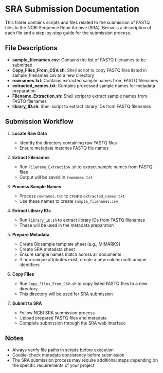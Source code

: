 # SRA Submission Documentation

This folder contains scripts and files related to the submission of FASTQ files to the NCBI Sequence Read Archive (SRA). Below is a description of each file and a step-by-step guide for the submission process.

## File Descriptions

- **sample_filenames.csv**: Contains the list of FASTQ filenames to be submitted
- **Copy_Files_From_CSV.sh**: Shell script to copy FASTQ files listed in sample_filenames.csv to a new directory
- **rownames.txt**: Contains extracted sample names from FASTQ filenames
- **extracted_names.txt**: Contains processed sample names for metadata preparation
- **Filename_Extraction.sh**: Shell script to extract sample names from FASTQ filenames
- **library_ID.sh**: Shell script to extract library IDs from FASTQ filenames

## Submission Workflow

1. **Locate Raw Data**
   - Identify the directory containing raw FASTQ files
   - Ensure metadata matches FASTQ file names

2. **Extract Filenames**
   - Run `Filename_Extraction.sh` to extract sample names from FASTQ files
   - Output will be saved in `rownames.txt`

3. **Process Sample Names**
   - Process `rownames.txt` to create `extracted_names.txt`
   - Use these names to create `sample_filenames.csv`

4. **Extract Library IDs**
   - Run `library_ID.sh` to extract library IDs from FASTQ filenames
   - These will be used in the metadata preparation

5. **Prepare Metadata**
   - Create Biosample template sheet (e.g., MIMARKS)
   - Create SRA metadata sheet
   - Ensure sample names match across all documents
   - If non-unique attributes exist, create a new column with unique identifiers

6. **Copy Files**
   - Run `Copy_Files_From_CSV.sh` to copy listed FASTQ files to a new directory
   - This directory will be used for SRA submission

7. **Submit to SRA**
   - Follow NCBI SRA submission process
   - Upload prepared FASTQ files and metadata
   - Complete submission through the SRA web interface

## Notes
- Always verify file paths in scripts before execution
- Double-check metadata consistency before submission
- The SRA submission process may require additional steps depending on the specific requirements of your project
